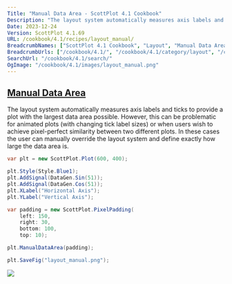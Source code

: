 ```yaml
---
Title: "Manual Data Area - ScottPlot 4.1 Cookbook"
Description: "The layout system automatically measures axis labels and ticks to provide a plot with the largest data area possible. However, this can be problematic for animated plots (with changing tick label sizes) or when users wish to achieve pixel-perfect similarity between two different plots. In these cases the user can manually override the layout system and define exactly how large the data area is."
Date: 2023-12-24
Version: ScottPlot 4.1.69
URL: /cookbook/4.1/recipes/layout_manual/
BreadcrumbNames: ["ScottPlot 4.1 Cookbook", "Layout", "Manual Data Area"]
BreadcrumbUrls: ["/cookbook/4.1/", "/cookbook/4.1/category/layout", "/cookbook/4.1/recipes/layout_manual/"]
SearchUrl: "/cookbook/4.1/search/"
OgImage: "/cookbook/4.1/images/layout_manual.png"
---
```


<h2><a id='manual-data-area' href='/cookbook/4.1/recipes/layout_manual/'>Manual Data Area</a></h2>

The layout system automatically measures axis labels and ticks to provide a plot with the largest data area possible. However, this can be problematic for animated plots (with changing tick label sizes) or when users wish to achieve pixel-perfect similarity between two different plots. In these cases the user can manually override the layout system and define exactly how large the data area is.

```cs
var plt = new ScottPlot.Plot(600, 400);

plt.Style(Style.Blue1);
plt.AddSignal(DataGen.Sin(51));
plt.AddSignal(DataGen.Cos(51));
plt.XLabel("Horizontal Axis");
plt.YLabel("Vertical Axis");

var padding = new ScottPlot.PixelPadding(
    left: 150,
    right: 30,
    bottom: 100,
    top: 10);

plt.ManualDataArea(padding);

plt.SaveFig("layout_manual.png");
```

<img src='../../images/layout_manual.png' class='d-block mx-auto my-5' />


